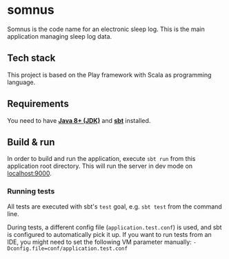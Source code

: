 # somnus

Somnus is the code name for an electronic sleep log.
This is the main application managing sleep log data.

## Tech stack

This project is based on the Play framework with Scala as programming language.

## Requirements

You need to have **[Java 8+ (JDK)](http://www.oracle.com/technetwork/java/javase/downloads/index.html)** and **[sbt](https://www.scala-sbt.org/)** installed.

## Build & run

In order to build and run the application, execute `sbt run` from this application root directory.
This will run the server in dev mode on [localhost:9000](http://localhost:9000/).

### Running tests

All tests are executed with sbt's `test` goal, e.g. `sbt test` from the command line.

During tests, a different config file (`application.test.conf`) is used, and sbt is configured to automatically pick it up.
If you want to run tests from an IDE, you might need to set the following VM parameter manually: `-Dconfig.file=conf/application.test.conf`
